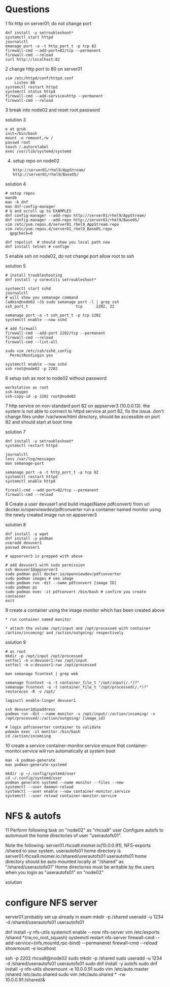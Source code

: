 # Questions


1	fix http on server01; do not change port

```
dnf install -y setroubleshoot*
systemctl start httpd
journalctl
emanage port -a -t http_port_t -p tcp 82
firewall-cmd --add-port=82/tcp --permanent
firewall-cmd --reload
curl http://localhost:82
```

2	change http port to 80 on server01

```
vim /etc/httpd/conf/httpd.conf
	Listen 80
systemctl restart httpd
systemctl status httpd
firewall-cmd --add-service=http --permanent
firewall-cmd --reload
```

3   break into node02 and reset root password

solution 3
```
e at grub
init=/bin/bash
mount -o remount,rw /
passwd root
touch /.autorelabel
exec /usr/lib/systemd/systemd
```

4. 	setup repo on node02
  
        http://server01/rhel9/AppStream/
        http://server01/rhel9/BaseOS/

solution 4
```
# setup repos
mandb
man -k dnf
man dnf-config-manager
# G and scroll up to EXAMPLES
dnf config-manager --add-repo http://server01/rhel9/AppStream/
dnf config-manager --add-repo http://server01/rhel9/BaseOS/
vim /etc/yum.repos.d/server01_rhel9_AppStream.repo
vim /etc/yum.repos.d/server01_rhel9_BaseOS.repo
  gpgcheck=0

dnf repolist  # should show you local path now
dnf install telnet # configm
```

5      enable ssh on node02, do not change port
    allow root to ssh

solution 5
```
# install troubleshooting
dnf install -y coreutils setroubleshoot*

systemctl start sshd
journalctl
# will show you semanage command
[admin@node02 ~]$ sudo semanage port -l | grep ssh
ssh_port_t                     tcp      2202, 22

semanage port -a -t ssh_port_t -p tcp 2202
systemctl enable --now sshd

# add firewall
firewall-cmd --add-port 2202/tcp --permanent
firewall-cmd --reload
firewall-cmd --list-all

sudo vim /etc/ssh/sshd_config
  PermitRootLogin yes

systemctl enable --now sshd
ssh root@node02 -p 2202
```

6	setup ssh as root to node02 without password

```
workstation as root
ssh-keygen
ssh-copy-id -p 2202 root@node02
```

7  http service on non-standard port 82 on appserver3 (10.0.0.13). the system is not able to connect to httpd service at port 82, fix the issue.
	don't change files under /var/www/html directory, should be accessible on port 82 and should start at boot time

 solution 7
 ```
dnf install -y setroubleshoot*
systemctl restart httpd

journalctl
less /var/log/messages
man semanage-port

semanage port -a -t http_port_t -p tcp 82
systemctl restart httpd
systemctl enable httpd

fireall-cmd --add-port=82/tcp --permanent
firewall-cmd --reload

```

8	Create a user devuser1 and build image(Name pdfconvert) from url docker.io/openviewdev/pdfconverter
	run  a container named monitor using the newly created image
 	run on appserver3

solution 8
```
dnf install -y wget
dnf install -y podman
useradd devuser1
passwd devuser1

# appserver3 is prepped with above

# add devuser1 with sudo permission
ssh devuser1@appserver3
sudo podman pull docker.io/openviewdev/pdfconverter
sudo podman images # see image
sudo podman run -dit --name pdfconvert [image ID]
sudo podman ps
sudo podman exec -it pdfconvert /bin/bash # confirm you create container
exit
```
9	create a container using the image monitor which has been created above

	* run container named monitor
 
 	* attach the volume /opt/input and /opt/processed with container /action/incoming/ and /action/outgoing/ respectively

solution 9
```
# as root
mkdir -p /opt/input /opt/processed
setfacl -m u:devuser1:rwx /opt/input
setfacl -m u:devuser1:rwx /opt/processed

man semanage fcontext | grep web

semanage fcontext -a -t container_file_t "/opt/input(/.*)?"
semanage fcontext -a -t container_file_t "/opt/processed(/.*)?"
restorecon -R -v /opt/

loginctl enable-linger devuser1

ssh devuser1@ipaddress
podman run -dit --name monitor -v /opt/input/:/action/incoming/ -v /opt/processed/:/action/outgoing/ [image_id]

# login pdfconverter container to validate
pdoman exec -it monitor /bin/bash
cd /action/incomiing
```
10	create a service container-monitor.service
	ensure that container-monitor.service will run automatically at system boot
```
man -k podman-generate
man podman-generate-systemd

mkdir -p ~/.config/systemd/user
cd ~/.config/systemd/user
podman generate systemd --name monitor --files --new
systemctl --user daemon-reload
systemctl --user enable --now container-monitor.service
systemctl --user reload container-monitor.service
```

# NFS & autofs
11	Perform following task on "node02" as "rhcsa9" user 
	Configure autofs to automount the home directories of user "userautofs01". 

Note the following: 
server01.rhcsa9.momer.io(10.0.0.91), NFS-exports /shared to your system, 
userautofs01 home directory is server01.rhcsa9.momer.io:/shared/userautofs01 
userautofs01 home directory should be auto mounted locally at "/shared" as "/shared/userautofs01" 
Home directories must be writable by the users when you login as "userautofs01" on "node02"

solution
# configure NFS server
server01
probably set up already in exam
mkdir -p /shared
useradd -u 1234 -d /shared/userautofs01 userautofs01

dnf install -y nfs-utils
systemctl enable --now nfs-server
vim /etc/exports
	/shared *(rw,no_root_squash)
systemctl restart nfs-server
firewall-cmd --add-service={nfs,mountd,rpc-bind} --permanenet
firewall-cmd --reload
showmount -e localhost

ssh -p 2202 rhcsa9@node02
sudo mkdir -p /shared
sudo useradd -u 1234 -d /shared/userautofs01 userautofs01
sudo dnf install -y autofs
sudo dnf install -y nfs-utils
showmount -e 10.0.0.91
sudo vim /etc/auto.master
	/shared /etc/auto.shared
sudo vim /etc/auto.shared
	* -rw	10.0.0.91:/shared/&
 
	


	







